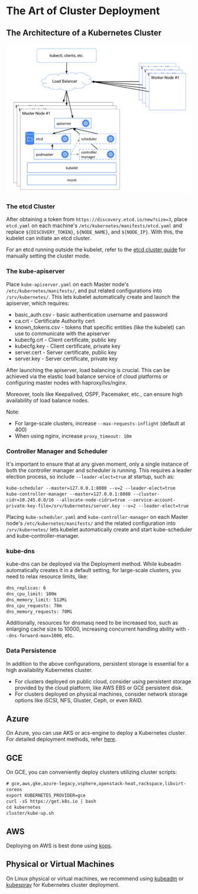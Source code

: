 # The Art of Cluster Deployment

## The Architecture of a Kubernetes Cluster

![cluster](../../.gitbook/assets/ha%20%283%29.png)

### The etcd Cluster

After obtaining a token from `https://discovery.etcd.io/new?size=3`, place `etcd.yaml` on each machine's `/etc/kubernetes/manifests/etcd.yaml` and replace `${DISCOVERY_TOKEN}`, `${NODE_NAME}`, and `${NODE_IP}`. With this, the kubelet can initiate an etcd cluster.

For an etcd running outside the kubelet, refer to the [etcd cluster guide](https://etcd.io/docs/v3.5/op-guide/clustering/) for manually setting the cluster mode.

### The kube-apiserver

Place `kube-apiserver.yaml` on each Master node's `/etc/kubernetes/manifests/`, and put related configurations into `/srv/kubernetes/`. This lets kubelet automatically create and launch the apiserver, which requires:

* basic\_auth.csv - basic authentication username and password
* ca.crt - Certificate Authority cert
* known\_tokens.csv - tokens that specific entities (like the kubelet) can use to communicate with the apiserver
* kubecfg.crt - Client certificate, public key
* kubecfg.key - Client certificate, private key
* server.cert - Server certificate, public key
* server.key - Server certificate, private key

After launching the apiserver, load balancing is crucial. This can be achieved via the elastic load balance service of cloud platforms or configuring master nodes with haproxy/lvs/nginx.

Moreover, tools like Keepalived, OSPF, Pacemaker, etc., can ensure high availability of load balance nodes.

Note:

* For large-scale clusters, increase `--max-requests-inflight` (default at 400)
* When using nginx, increase `proxy_timeout: 10m`

### Controller Manager and Scheduler

It's important to ensure that at any given moment, only a single instance of both the controller manager and scheduler is running. This requires a leader election process, so include `--leader-elect=true` at startup, such as:

```text
kube-scheduler --master=127.0.0.1:8080 --v=2 --leader-elect=true
kube-controller-manager --master=127.0.0.1:8080 --cluster-cidr=10.245.0.0/16 --allocate-node-cidrs=true --service-account-private-key-file=/srv/kubernetes/server.key --v=2 --leader-elect=true
```

Placing `kube-scheduler.yaml` and `kube-controller-manager` on each Master node's `/etc/kubernetes/manifests/` and the related configuration into `/srv/kubernetes/` lets kubelet automatically create and start kube-scheduler and kube-controller-manager.

### kube-dns

kube-dns can be deployed via the Deployment method. While kubeadm automatically creates it in a default setting, for large-scale clusters, you need to relax resource limits, like:

```text
dns_replicas: 6
dns_cpu_limit: 100m
dns_memory_limit: 512Mi
dns_cpu_requests: 70m
dns_memory_requests: 70Mi
```

Additionally, resources for dnsmasq need to be increased too, such as enlarging cache size to 10000, increasing concurrent handling ability with `--dns-forward-max=1000`, etc.

### Data Persistence

In addition to the above configurations, persistent storage is essential for a high availability Kubernetes cluster.

* For clusters deployed on public cloud, consider using persistent storage provided by the cloud platform, like AWS EBS or GCE persistent disk.
* For clusters deployed on physical machines, consider network storage options like iSCSI, NFS, Gluster, Ceph, or even RAID.

## Azure

On Azure, you can use AKS or acs-engine to deploy a Kubernetes cluster. For detailed deployment methods, refer [here](azure.md).

## GCE

On GCE, you can conveniently deploy clusters utilizing cluster scripts:

```text
# gce,aws,gke,azure-legacy,vsphere,openstack-heat,rackspace,libvirt-coreos
export KUBERNETES_PROVIDER=gce
curl -sS https://get.k8s.io | bash
cd kubernetes
cluster/kube-up.sh
```

## AWS

Deploying on AWS is best done using [kops](https://kubernetes.io/docs/setup/production-environment/tools/kops/).

## Physical or Virtual Machines

On Linux physical or virtual machines, we recommend using [kubeadm](https://kubernetes.io/docs/setup/production-environment/tools/kubeadm/install-kubeadm/) or [kubespray](kubespray.md) for Kubernetes cluster deployment.